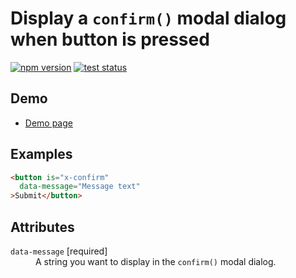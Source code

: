# Display a `confirm()` modal dialog when button is pressed

[![npm version](https://badge.fury.io/js/%40saekitominaga%2Fcustomelements-button-confirm.svg)](https://www.npmjs.com/package/@saekitominaga/customelements-button-confirm)
[![test status](https://github.com/SaekiTominaga/webui/actions/workflows/button-confirm-test.yml/badge.svg)](https://github.com/SaekiTominaga/webui/actions/workflows/button-confirm-test.yml)

## Demo

- [Demo page](https://saekitominaga.github.io/webui/customelements/button-confirm/demo.html)

## Examples

```HTML
<button is="x-confirm"
  data-message="Message text"
>Submit</button>
```

## Attributes

<dl>
<dt><code>data-message</code> [required]</dt>
<dd>A string you want to display in the <code>confirm()</code> modal dialog.</dd>
</dl>
